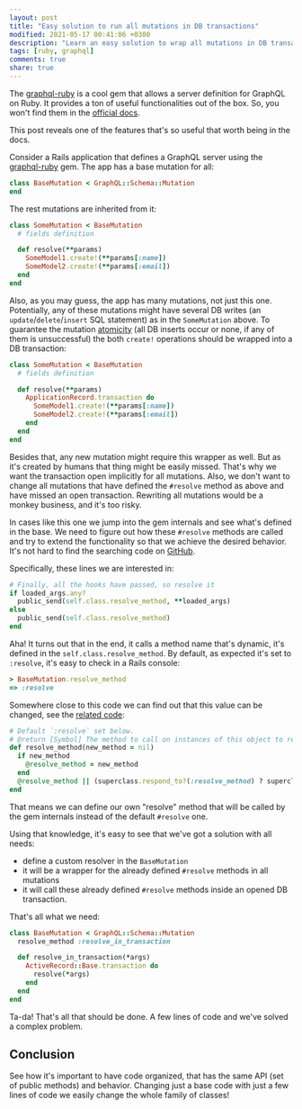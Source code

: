 ```yaml
---
layout: post
title: "Easy solution to run all mutations in DB transactions"
modified: 2021-05-17 00:41:06 +0300
description: "Learn an easy solution to wrap all mutations in DB transactions using the graphql-ruby gem."
tags: [ruby, graphql]
comments: true
share: true
---
```


The [graphql-ruby](https://github.com/rmosolgo/graphql-ruby) is a cool gem that allows a server definition for GraphQL on Ruby.
It provides a ton of useful functionalities out of the box. So, you won't find them in the [official docs](https://graphql-ruby.org/).

This post reveals one of the features that's so useful that worth being in the docs.

Consider a Rails application that defines a GraphQL server using the [graphql-ruby](https://github.com/rmosolgo/graphql-ruby) gem.
The app has a base mutation for all:

```ruby
class BaseMutation < GraphQL::Schema::Mutation
end
```

The rest mutations are inherited from it:

```ruby
class SomeMutation < BaseMutation
  # fields definition

  def resolve(**params)
    SomeModel1.create!(**params[:name])
    SomeModel2.create!(**params[:email])
  end
end
```

Also, as you may guess, the app has many mutations, not just this one.
Potentially, any of these mutations might have several DB writes (an `update`/`delete`/`insert` SQL statement) as in the `SomeMutation` above.
To guarantee the mutation [atomicity](https://en.wikipedia.org/wiki/Atomicity_(database_systems)) (all DB inserts occur or none, if any of them is unsuccessful)
the both `create!` operations should be wrapped into a DB transaction:

```ruby
class SomeMutation < BaseMutation
  # fields definition

  def resolve(**params)
    ApplicationRecord.transaction do
      SomeModel1.create!(**params[:name])
      SomeModel2.create!(**params[:email])
    end
  end
end
```

Besides that, any new mutation might require this wrapper as well. But as it's created by humans that thing might be easily missed.
That's why we want the transaction open implicitly for all mutations.
Also, we don't want to change all mutations that have defined the `#resolve` method as above and have missed an open transaction.
Rewriting all mutations would be a monkey business, and it's too risky.

In cases like this one we jump into the gem internals and see what's defined in the base.
We need to figure out how these `#resolve` methods are called and try to extend the functionality so that we achieve the desired behavior.
It's not hard to find the searching code on [GitHub](https://github.com/rmosolgo/graphql-ruby/blob/bace1e4027900fc8779a5c2fd393ff6456046cea/lib/graphql/schema/resolver.rb#L65-L119).

Specifically, these lines we are interested in:

```ruby
# Finally, all the hooks have passed, so resolve it
if loaded_args.any?
  public_send(self.class.resolve_method, **loaded_args)
else
  public_send(self.class.resolve_method)
end
```

Aha! It turns out that in the end, it calls a method name that's dynamic, it's defined in the `self.class.resolve_method`.
By default, as expected it's set to `:resolve`, it's easy to check in a Rails console:

```ruby
> BaseMutation.resolve_method
=> :resolve
```

Somewhere close to this code we can find out that this value can be changed, see the [related code](https://github.com/rmosolgo/graphql-ruby/blob/bace1e4027900fc8779a5c2fd393ff6456046cea/lib/graphql/schema/resolver.rb#L204-L209):

```ruby
# Default `:resolve` set below.
# @return [Symbol] The method to call on instances of this object to resolve the field
def resolve_method(new_method = nil)
  if new_method
    @resolve_method = new_method
  end
  @resolve_method || (superclass.respond_to?(:resolve_method) ? superclass.resolve_method : :resolve)
end
```

That means we can define our own "resolve" method that will be called by the gem internals instead of the default `#resolve` one.

Using that knowledge, it's easy to see that we've got a solution with all needs:
- define a custom resolver in the `BaseMutation`
- it will be a wrapper for the already defined `#resolve` methods in all mutations
- it will call these already defined `#resolve` methods inside an opened DB transaction.

That's all what we need:

```ruby
class BaseMutation < GraphQL::Schema::Mutation
  resolve_method :resolve_in_transaction

  def resolve_in_transaction(*args)
    ActiveRecord::Base.transaction do
      resolve(*args)
    end
  end
end
```


Ta-da! That's all that should be done. A few lines of code and we've solved a complex problem.


## Conclusion

See how it's important to have code organized, that has the same API (set of public methods) and behavior.
Changing just a base code with just a few lines of code we easily change the whole family of classes!
